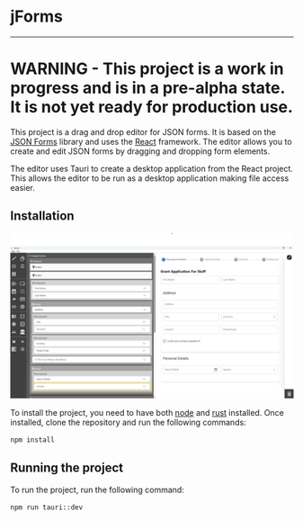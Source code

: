 # jForms

---

# WARNING - This project is a work in progress and is in a pre-alpha state. It is not yet ready for production use.

This project is a drag and drop editor for JSON forms. It is based on the [JSON Forms](https://jsonforms.io/) library
and uses the [React](https://reactjs.org/) framework. The editor allows you to create and edit JSON forms by dragging
and dropping form elements.

The editor uses Tauri to create a desktop application from the React project. This allows the editor to be run as a
desktop application making file access easier.

## Installation

![Editor Preview](./public/img.png)

To install the project, you need to have both [node](https://nodejs.org/en/download/package-manager)
and [rust](https://www.rust-lang.org/tools/install) installed.
Once installed, clone the repository and run the
following commands:

```bash
npm install
```

## Running the project

To run the project, run the following command:

```bash
npm run tauri::dev
```
